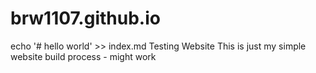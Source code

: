 # brw1107.github.io
echo '# hello world' >> index.md
Testing Website
This is just my simple website build process - might work

